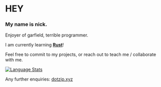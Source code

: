 # HEY
### My name is nick.
Enjoyer of garfield, terrible programmer.

I am currently learning [**Rust**](https://rust-lang.org)!

Feel free to commit to my projects, or reach out to teach me / collaborate with me.

[![Language Stats](https://github-readme-stats.vercel.app/api/top-langs/?username=nickdotzip&langs_count=5&theme=midnight-purple)]()

Any further enquiries: [dotzip.xyz](https://dotzip.xyz)
